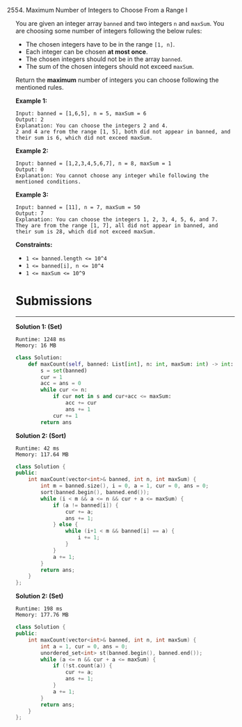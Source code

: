 2554. Maximum Number of Integers to Choose From a Range I

You are given an integer array `banned` and two integers `n` and `maxSum`. You are choosing some number of integers following the below rules:

* The chosen integers have to be in the range `[1, n]`.
* Each integer can be chosen **at most once**.
* The chosen integers should not be in the array `banned`.
* The sum of the chosen integers should not exceed `maxSum`.

Return the **maximum** number of integers you can choose following the mentioned rules.

 

**Example 1:**
```
Input: banned = [1,6,5], n = 5, maxSum = 6
Output: 2
Explanation: You can choose the integers 2 and 4.
2 and 4 are from the range [1, 5], both did not appear in banned, and their sum is 6, which did not exceed maxSum.
```

**Example 2:**
```
Input: banned = [1,2,3,4,5,6,7], n = 8, maxSum = 1
Output: 0
Explanation: You cannot choose any integer while following the mentioned conditions.
```

**Example 3:**
```
Input: banned = [11], n = 7, maxSum = 50
Output: 7
Explanation: You can choose the integers 1, 2, 3, 4, 5, 6, and 7.
They are from the range [1, 7], all did not appear in banned, and their sum is 28, which did not exceed maxSum.
```

**Constraints:**

* `1 <= banned.length <= 10^4`
* `1 <= banned[i], n <= 10^4`
* `1 <= maxSum <= 10^9`

# Submissions
---
**Solution 1: (Set)**
```
Runtime: 1248 ms
Memory: 16 MB
```
```python
class Solution:
    def maxCount(self, banned: List[int], n: int, maxSum: int) -> int:
        s = set(banned)
        cur = 1
        acc = ans = 0
        while cur <= n:
            if cur not in s and cur+acc <= maxSum:
                acc += cur
                ans += 1
            cur += 1
        return ans
```

**Solution 2: (Sort)**
```
Runtime: 42 ms
Memory: 117.64 MB
```
```c++
class Solution {
public:
    int maxCount(vector<int>& banned, int n, int maxSum) {
        int m = banned.size(), i = 0, a = 1, cur = 0, ans = 0;
        sort(banned.begin(), banned.end());
        while (i < m && a <= n && cur + a <= maxSum) {
            if (a != banned[i]) {
                cur += a;
                ans += 1;
            } else {
                while (i+1 < m && banned[i] == a) {
                    i += 1;
                }
            }
            a += 1;
        }
        return ans;
    }
};
```

**Solution 2: (Set)**
```
Runtime: 198 ms
Memory: 177.76 MB
```
```c++
class Solution {
public:
    int maxCount(vector<int>& banned, int n, int maxSum) {
        int a = 1, cur = 0, ans = 0;
        unordered_set<int> st(banned.begin(), banned.end());
        while (a <= n && cur + a <= maxSum) {
            if (!st.count(a)) {
                cur += a;
                ans += 1;
            }
            a += 1;
        }
        return ans;
    }
};
```

